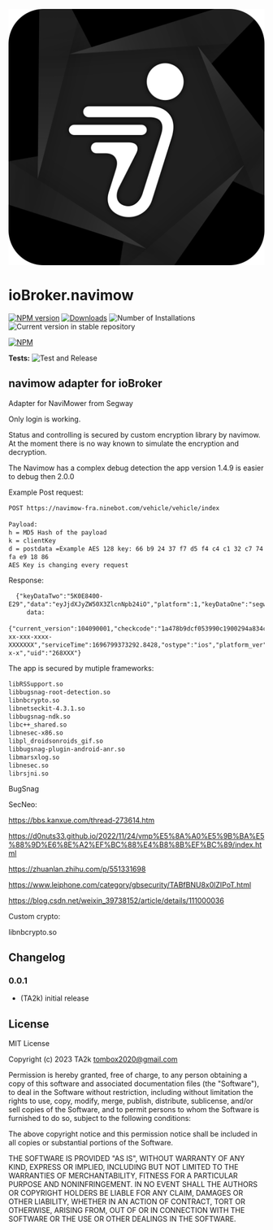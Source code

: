 ![Logo](admin/navimow.png)

# ioBroker.navimow

[![NPM version](https://img.shields.io/npm/v/iobroker.navimow.svg)](https://www.npmjs.com/package/iobroker.navimow)
[![Downloads](https://img.shields.io/npm/dm/iobroker.navimow.svg)](https://www.npmjs.com/package/iobroker.navimow)
![Number of Installations](https://iobroker.live/badges/navimow-installed.svg)
![Current version in stable repository](https://iobroker.live/badges/navimow-stable.svg)

[![NPM](https://nodei.co/npm/iobroker.navimow.png?downloads=true)](https://nodei.co/npm/iobroker.navimow/)

**Tests:** ![Test and Release](https://github.com/TA2k/ioBroker.navimow/workflows/Test%20and%20Release/badge.svg)

## navimow adapter for ioBroker

Adapter for NaviMower from Segway

Only login is working.

Status and controlling is secured by custom encryption library by navimow. At the moment there is no way known to simulate the encryption and decryption.

The Navimow has a complex debug detection the app version 1.4.9 is easier to debug then 2.0.0

Example Post request:

```
POST https://navimow-fra.ninebot.com/vehicle/vehicle/index

Payload:
h = MD5 Hash of the payload
k = clientKey
d = postdata =Example AES 128 key: 66 b9 24 37 f7 d5 f4 c4 c1 32 c7 74 fa e9 18 86
AES Key is changing every request
```

Response:

```
  {"keyDataTwo":"5K0E8400-E29","data":"eyJjdXJyZW50X3ZlcnNpb24iO","platform":1,"keyDataOne":"segway.mower","timeStamp":1696799374783,"keyDataThree":"321A2EF1F010","keyDataFour":"52428.278076"}
     data:
     {"current_version":104090001,"checkcode":"1a478b9dcf053990c1900294a834cbff","platform":"iOS","vehicle_type":"20000001","vehicle_sn":"XXXXXX","language":"de","device_id":"XXX-xx-xxx-xxxx-XXXXXXX","serviceTime":1696799373292.8428,"ostype":"ios","platform_ver":"14.8","client_ver":104090001,"access_token":"x.x.w3-x-x","uid":"268XXX"}
```

The app is secured by mutiple frameworks:

```
libRSSupport.so
libbugsnag-root-detection.so
libnbcrypto.so
libnetseckit-4.3.1.so
libbugsnag-ndk.so
libc++_shared.so
libnesec-x86.so
libpl_droidsonroids_gif.so
libbugsnag-plugin-android-anr.so
libmarsxlog.so
libnesec.so
librsjni.so
```

BugSnag

SecNeo:

https://bbs.kanxue.com/thread-273614.htm

https://d0nuts33.github.io/2022/11/24/vmp%E5%8A%A0%E5%9B%BA%E5%88%9D%E6%8E%A2%EF%BC%88%E4%B8%8B%EF%BC%89/index.html

https://zhuanlan.zhihu.com/p/551331698

https://www.leiphone.com/category/gbsecurity/TABfBNU8x0lZIPoT.html

https://blog.csdn.net/weixin_39738152/article/details/111000036

Custom crypto:

libnbcrypto.so

## Changelog

### 0.0.1

- (TA2k) initial release

## License

MIT License

Copyright (c) 2023 TA2k <tombox2020@gmail.com>

Permission is hereby granted, free of charge, to any person obtaining a copy
of this software and associated documentation files (the "Software"), to deal
in the Software without restriction, including without limitation the rights
to use, copy, modify, merge, publish, distribute, sublicense, and/or sell
copies of the Software, and to permit persons to whom the Software is
furnished to do so, subject to the following conditions:

The above copyright notice and this permission notice shall be included in all
copies or substantial portions of the Software.

THE SOFTWARE IS PROVIDED "AS IS", WITHOUT WARRANTY OF ANY KIND, EXPRESS OR
IMPLIED, INCLUDING BUT NOT LIMITED TO THE WARRANTIES OF MERCHANTABILITY,
FITNESS FOR A PARTICULAR PURPOSE AND NONINFRINGEMENT. IN NO EVENT SHALL THE
AUTHORS OR COPYRIGHT HOLDERS BE LIABLE FOR ANY CLAIM, DAMAGES OR OTHER
LIABILITY, WHETHER IN AN ACTION OF CONTRACT, TORT OR OTHERWISE, ARISING FROM,
OUT OF OR IN CONNECTION WITH THE SOFTWARE OR THE USE OR OTHER DEALINGS IN THE
SOFTWARE.
